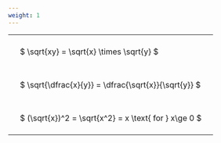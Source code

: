 ```yaml
---
weight: 1
---
```


<style type="text/css">
#T_fa268 th.col_heading {
  text-align: left;
  font-size: 1em;
}
#T_fa268 td {
  text-align: left;
  font-size: 1em;
  padding: 1.5em;
}
</style>
<table id="T_fa268">
  <thead>
  </thead>
  <tbody>
    <tr>
      <td id="T_fa268_row0_col0" class="data row0 col0" >$ \sqrt{xy} = \sqrt{x} \times \sqrt{y} $</td>
    </tr>
    <tr>
      <td id="T_fa268_row1_col0" class="data row1 col0" >$ \sqrt{\dfrac{x}{y}} = \dfrac{\sqrt{x}}{\sqrt{y}} $</td>
    </tr>
    <tr>
      <td id="T_fa268_row2_col0" class="data row2 col0" >$ (\sqrt{x})^2 = \sqrt{x^2} = x \text{ for } x\ge 0 $</td>
    </tr>
  </tbody>
</table>
